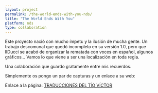 ```yaml
---
layout: project
permalink: /the-world-ends-with-you-nds/
title: "The World Ends With You"
platform: nds
type: collaboration
---
```


Este proyecto nació con mucho ímpetu y la ilusión de mucha gente.
Un trabajo descomunal que quedó incompleto en su versión 1.0, pero
que IlDucci se acabó de organizar la rematada con voces en español,
algunos gráficos...  Vamos lo que viene a ser una localización en
toda regla. 

Una colaboración que guardo gratamente entre mis recuerdos.

Simplemente os pongo un par de capturas y un enlace a su web:

 
Enlace a la página: [TRADUCCIONES DEL TÍO VÍCTOR](http://tiovictor.romhackhispano.org/)